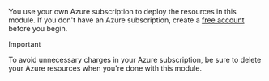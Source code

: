 You use your own Azure subscription to deploy the resources in this module. If you don't have an Azure subscription, create a [free account](https://azure.microsoft.com/pricing/purchase-options/azure-account?cid=msft_learn) before you begin.

> [!IMPORTANT]
> To avoid unnecessary charges in your Azure subscription, be sure to delete your Azure resources when you're done with this module.
